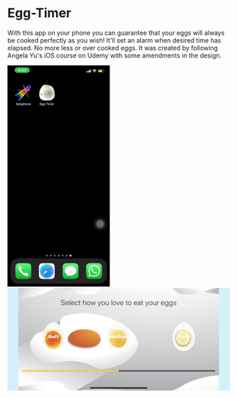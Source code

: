 # Egg-Timer
With this app on your phone you can guarantee that your eggs will always be cooked perfectly as you wish! It'll set an alarm when desired time has elapsed. No more less or over cooked eggs. It was created by following Angela Yu's iOS course on Udemy with some amendments in the design.  

<img src="EggTimer.gif" width="230"/>                   <img src="EggTimerLandscape.PNG" width="500"/>
